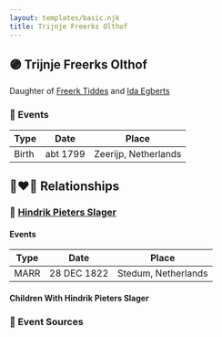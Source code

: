 ```yaml
---
layout: templates/basic.njk
title: Trijnje Freerks Olthof
---
```

## 🟣 Trijnje Freerks Olthof

Daughter of [Freerk Tiddes](/people/2/21111317) and [Ida Egberts](/people/6/68075578)

### 📆 Events

Type | Date | Place
------ | ------ | ------
Birth | abt 1799 | Zeerijp, Netherlands

## 👩‍❤️‍👨 Relationships

### 🔵 [Hindrik Pieters Slager](/people/5/59390240)

#### Events

Type | Date | Place
------ | ------ | ------
MARR | 28 DEC 1822 | Stedum, Netherlands
#### Children With Hindrik Pieters Slager
### 📰 Event Sources
